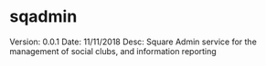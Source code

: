 # sqadmin
Version: 0.0.1
Date: 11/11/2018
Desc: Square Admin service for the management of social clubs, and information reporting
